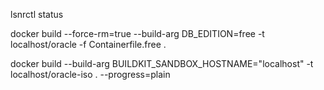 lsnrctl status

docker build --force-rm=true --build-arg DB_EDITION=free -t localhost/oracle -f Containerfile.free .

docker build --build-arg BUILDKIT_SANDBOX_HOSTNAME="localhost" -t localhost/oracle-iso . --progress=plain